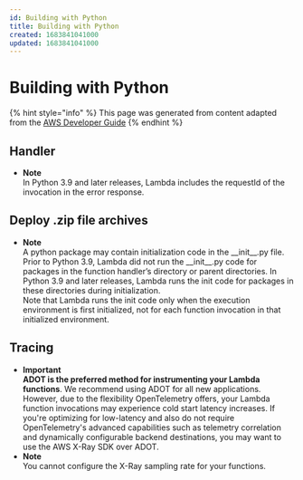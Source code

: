 ```yaml
---
id: Building with Python
title: Building with Python
created: 1683841041000
updated: 1683841041000
---
```

# Building with Python

{% hint style="info" %}
This page was generated from content adapted from the [AWS Developer Guide](https://github.com/awsdocs/aws-lambda-developer-guide.git)
{% endhint %}

## Handler

- **Note**  
In Python 3\.9 and later releases, Lambda includes the requestId of the invocation in the error response\.


## Deploy .zip file archives

- **Note**  
A python package may contain initialization code in the \_\_init\_\_\.py file\. Prior to Python 3\.9, Lambda did not run the \_\_init\_\_\.py code for packages in the function handler’s directory or parent directories\. In Python 3\.9 and later releases, Lambda runs the init code for packages in these directories during initialization\.   
Note that Lambda runs the init code only when the execution environment is first initialized, not for each function invocation in that initialized environment\.


## Tracing

- **Important**  
**ADOT is the preferred method for instrumenting your Lambda functions**\. We recommend using ADOT for all new applications\. However, due to the flexibility OpenTelemetry offers, your Lambda function invocations may experience cold start latency increases\. If you're optimizing for low\-latency and also do not require OpenTelemetry's advanced capabilities such as telemetry correlation and dynamically configurable backend destinations, you may want to use the AWS X\-Ray SDK over ADOT\.
- **Note**  
You cannot configure the X\-Ray sampling rate for your functions\.


